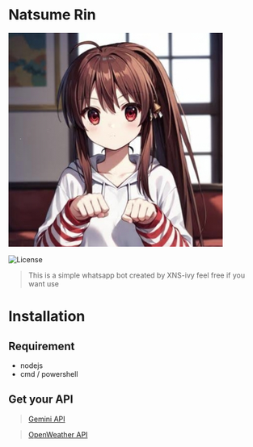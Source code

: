 # Natsume Rin
![Alt Text](./src/icon.jpg)


![License](https://img.shields.io/badge/license-MIT-blue.svg)

> This is a simple whatsapp bot created by XNS-ivy feel free if you want use

# Installation

## Requirement
- nodejs
- cmd / powershell

## Get your API
> [Gemini API](https://ai.google.dev/gemini-api)

> [OpenWeather API](https://openweathermap.org/api)

